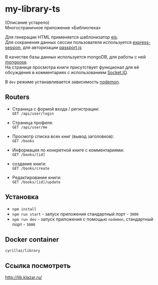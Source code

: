 # my-library-ts
(Описание устарело)\
Многостраничное приложение «Библиотека»

Для генерации HTML применяется шаблонизатор [ejs](https://www.npmjs.com/package/ejs).\
Для сохранения данных сессии пользователя используется [express-session](https://www.npmjs.com/package/express-session), для авторизации [passport.js](https://www.npmjs.com/package/passport)

В качестве базы данных используется mongoDB, для работы с ней [mongoose](https://mongoosejs.com/).\
На странице просмотра книги присутствует функционал для её обсуждения в комментариях с использованием [Socket.IO](https://socket.io/).

В `dev` режиме устанавливается зависимость [nodemon](https://www.npmjs.com/package/nodemon).

## Routers

- Cтраница с формой входа / регистрации:\
   `GET /api/user/login`

- Cтраница профиля:\
   `GET /api/user/me`

- Просмотр списка всех книг (вывод заголовков):\
   `GET /books`

- Информация по конкретной книге c комментариями:\
   `GET /books/[id]`

- создание книги:\
  `GET /books/create`

- Редактирование книги:\
   `GET /books/[id]/update`

## Установка

- `npm install`
- `npm run start` - запуск приложения стандартный порт - `3000`
- `npm run dev` - запуск приложения с помощью `nodemon`, стандартный порт - `3000`

## Docker container

`cyrillaz/library`

## Ссылка посмотреть

http://lib.klazar.ru/
